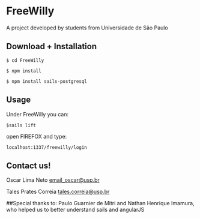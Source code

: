 # FreeWilly 
A project developed by students from Universidade de São Paulo

## Download + Installation

`$ cd FreeWilly`

`$ npm install`

`$ npm install sails-postgresql`


## Usage

Under FreeWilly you can:

`$sails lift`

open FIREFOX and type:

`localhost:1337/freewilly/login`


## Contact us!
Oscar Lima Neto email_oscar@usp.br

Tales Prates Correia tales.correia@usp.br

##Special thanks to:
Paulo Guarnier de Mitri and Nathan Henrique Imamura, who helped us to better understand sails and angularJS
